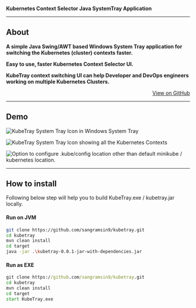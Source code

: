 **Kubernetes Context Selector Java SystemTray Application**

---

## About

**A simple Java Swing/AWT based Windows System Tray application for
switching the Kubernetes (cluster) contexts faster.**

**Easy to use, faster Kubernetes Context Selector UI.**

**KubeTray context switching UI can help Developer and DevOps engineers
working on multiple Kubernetes Clusters.**

<div align="right">
  <a href="https://pages.github.com/sangramsin9/kubetray">View on GitHub</a>
</div>

---

## Demo

![KubeTray System Tray Icon in Windows System
Tray](src/main/resources/images/k8s_tray_demo.png)

![KubeTray System Tray Icon showing all the Kubernetes
Contexts](src/main/resources/images/k8s_tray_demo_2.png)

![Option to configure .kube/config location other than default minikube
/ kubernetes location.](src/main/resources/images/k8s_tray_settings.png)

---

## How to install

Following below step will help you to build KubeTray.exe / kubetray.jar
locally.

#### Run on JVM

``` bash
git clone https://github.com/sangramsin9/kubetray.git
cd kubetray
mvn clean install
cd target
java -jar .\kubetray-0.0.1-jar-with-dependencies.jar
```

#### Run as EXE

``` cmd
git clone https://github.com/sangramsin9/kubetray.git
cd kubetray
mvn clean install
cd target
start KubeTray.exe
```
